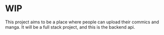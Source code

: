 # WIP
This project aims to be a place where people can upload their commics and manga.
It will be a full stack project, and this is the backend api.
